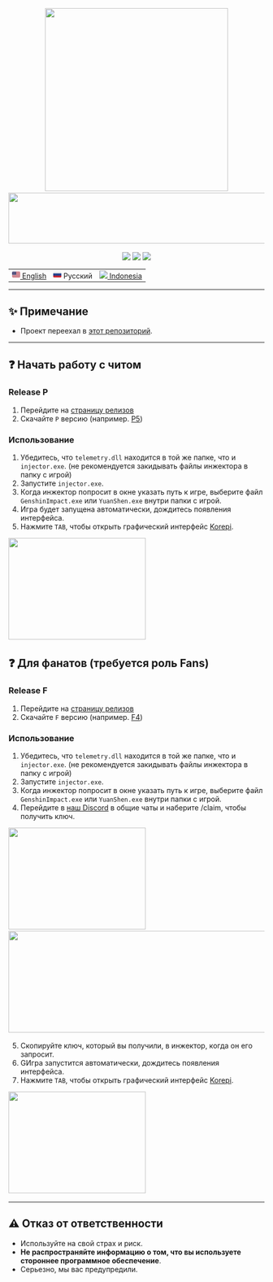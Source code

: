 <p align="center">
  <a href="#"><img width="360" height="360" src="https://media.discordapp.net/attachments/1033549666769449002/1107009612210765955/matches.png"></a>
  <a href="#"><img width="650" height="100" src="https://share.creavite.co/FBkHy3zbN4CgWCr0.gif"></a>
</p>

<p align="center">
	<a href="https://github.com/Korepi/keyauth-cpp-library/releases"><img src="https://img.shields.io/github/downloads/Korepi/keyauth-cpp-library/total.svg?style=for-the-badge&color=darkcyan"></a>
	<a href="https://github.com/Korepi/Korepi/graphs/contributors"><img src="https://img.shields.io/github/contributors/Korepi/Korepi?style=for-the-badge&color=darkcyan"></a>
	<a href="https://discord.gg/cottonbuds"><img src="https://img.shields.io/discord/440536354544156683?label=Discord&logo=discord&style=for-the-badge&color=darkviolet"></a>
</p>

<div align="center">
<table>
  <tr>
    <td valign="center"><a href="README.md"><img src="https://github.com/twitter/twemoji/blob/master/assets/svg/1f1fa-1f1f8.svg" width="16"/> English</td>
    <td valign="center"><img src="https://github.com/twitter/twemoji/blob/master/assets/svg/1f1f7-1f1fa.svg" width="16"/> Русский</a></td>
    <td valign="center"><a href="README_id-id.md"><img src="https://em-content.zobj.net/thumbs/120/twitter/351/flag-indonesia_1f1ee-1f1e9.png" width="16"/> Indonesia</td>
  </tr>
</table>
</div>

---

## ✨ Примечание
- Проект переехал в [этот репозиторий](https://github.com/Korepi/Korepi-Private-Repo).

---

## ❓ Начать работу с читом

### Release P
1. Перейдите на [страницу релизов](https://github.com/Korepi/keyauth-cpp-library/releases)
2. Скачайте `P` версию (например. [P5](https://github.com/Korepi/keyauth-cpp-library/releases/tag/P5))

### Использование
1. Убедитесь, что `telemetry.dll` находится в той же папке, что и `injector.exe`. (не рекомендуется закидывать файлы инжектора в папку с игрой)
2. Запустите `injector.exe`.
3. Когда инжектор попросит в окне указать путь к игре, выберите файл `GenshinImpact.exe` или `YuanShen.exe` внутри папки с игрой.
4. Игра будет запущена автоматически, дождитесь появления интерфейса.
5. Нажмите `TAB`, чтобы открыть графический интерфейс [Korepi](https://github.com/Korepi/Korepi).

<a href="#"><img width="270" height="200" src="https://images.drivereasy.com/wp-content/uploads/2018/09/img_5ba9fcbbcb694.png"></a>

## ❓ Для фанатов (требуется роль Fans)

### Release F
1. Перейдите на [страницу релизов](https://github.com/Korepi/keyauth-cpp-library/releases)
2. Скачайте `F` версию (например. [F4](https://github.com/Korepi/keyauth-cpp-library/releases/tag/F4))

### Использование
1. Убедитесь, что `telemetry.dll` находится в той же папке, что и `injector.exe`. (не рекомендуется закидывать файлы инжектора в папку с игрой)
2. Запустите `injector.exe`.
3. Когда инжектор попросит в окне указать путь к игре, выберите файл `GenshinImpact.exe` или `YuanShen.exe` внутри папки с игрой.
4. Перейдите в [наш Discord](https://discord.gg/cottonbuds) в общие чаты и наберите /claim, чтобы получить ключ.

<a href="#"><img width="270" height="200" src="https://media.discordapp.net/attachments/1126893908597669989/1128154014484275340/image.png"></a>
<a href="#"><img width="720" height="200" src="https://media.discordapp.net/attachments/1126893908597669989/1128155105569558638/Untitled.png"></a>

5. Скопируйте ключ, который вы получили, в инжектор, когда он его запросит.
6. GИгра запустится автоматически, дождитесь появления интерфейса.
5. Нажмите `TAB`, чтобы открыть графический интерфейс [Korepi](https://github.com/Korepi/Korepi).

<a href="#"><img width="270" height="200" src="https://images.drivereasy.com/wp-content/uploads/2018/09/img_5ba9fcbbcb694.png"></a>

---
## ⚠ Отказ от ответственности
- Используйте на свой страх и риск.
- **Не распространяйте информацию о том, что вы используете стороннее программное обеспечение**.
- Серьезно, мы вас предупредили.


<!-- Перевод выполнен: QweRez (qwerezon) -->
<!-- Правки: NONE NONE -->
